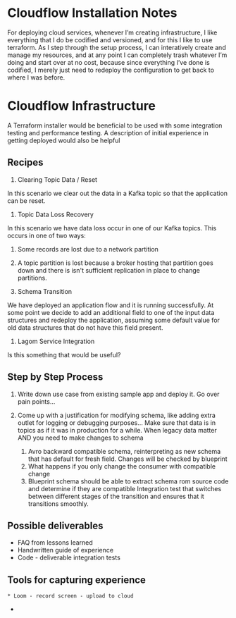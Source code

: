 # Cloudflow Installation Notes


For deploying cloud services, whenever I’m creating infrastructure, I like everything that I do be codified and versioned, and for this I like to use terraform. As I step through the setup process, I can interatively create and manage my resources, and at any point I can completely trash whatever I’m doing and start over at no cost, because since everything I’ve done is codified, I merely just need to redeploy the configuration to get back to where I was before.


# Cloudflow Infrastructure


A Terraform installer would be beneficial to be used with some integration testing and performance testing.
A description of initial experience in getting deployed would also be helpful

## Recipes

1. Clearing Topic Data / Reset

  In this scenario we clear out the data in a Kafka topic so that the application can be reset.

1. Topic Data Loss Recovery

  In this scenario we have data loss occur in one of our Kafka topics. This occurs in one of two ways:
  1. Some records are lost due to a network partition 
  1. A topic partition is lost because a broker hosting that partition goes down and there is isn't sufficient replication in place to change partitions.

1. Schema Transition

  We have deployed an application flow and it is running successfully. At some point we decide to add an additional field to one of the input data structures and redeploy the application, assuming some default value for old data structures that do not have this field present.
  
1. Lagom Service Integration

Is this something that would be useful?



## Step by Step Process

1. Write down use case from existing sample app and deploy it. Go over pain points…

2. Come up with a justification for modifying schema, like adding extra outlet for logging or debugging purposes… Make sure that data is in topics as if it was in production for a while. When legacy data matter AND you need to make changes to schema
	1. Avro backward compatible schema, reinterpreting as new schema that has default for fresh field. Changes will be checked by blueprint
	2. What happens if you only change the consumer with compatible change
	3. Blueprint schema should be able to extract schema rom source code and determine if they are compatible
Integration test that switches between different stages of the transition and ensures that it transitions smoothly.


## Possible deliverables
* FAQ from lessons learned
* Handwritten guide of experience
* Code -  deliverable integration tests


## Tools for capturing experience
	* Loom - record screen - upload to cloud
- 
